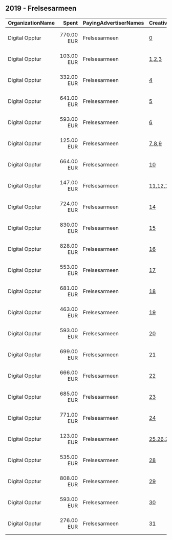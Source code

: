 ## 2019 - Frelsesarmeen 
|OrganizationName|Spent|PayingAdvertiserNames|CreativeUrls|Impressions|Genders|AgeBrackets|CountryCodes|BillingAddresses|CandidateBallotInformation|
|:---|---:|:---|:---|---:|:---|:---|:---|:---|:---|
|Digital Opptur|770.00 EUR|Frelsesarmeen|[0](https://www.snap.com/political-ads/asset/a237f5aa96736a5815e82b9d2bb78299006ace2bef69b68c1c18a6f3c9049217?mediaType=mp4)|642,472||15-35|norway|"Edvard Storms gate 2,OSLO,0166,NO"|Julegryta|
|Digital Opptur|103.00 EUR|Frelsesarmeen|[1](https://www.snap.com/political-ads/asset/ec6a619b8e117fe5b08190a1d65ba2f7f392aab8551346823a6ea33821ae1853?mediaType=mp4),[2](https://www.snap.com/political-ads/asset/06b49f8cc78150b8e333918ae7b06b9ae4273e85f94bef255599a06a7bdca43c?mediaType=mp4),[3](https://www.snap.com/political-ads/asset/5050062c9023f2a0b10046f6743488503fc5dfa5eefef60ee88331e072e15e06?mediaType=mp4)|87,475||35+|norway|"Edvard Storms gate 2,OSLO,0166,NO"|Julegryta|
|Digital Opptur|332.00 EUR|Frelsesarmeen|[4](https://www.snap.com/political-ads/asset/58e37348c226deafde4e965dec2ab9b197ba520aaf49c86b4f986640438323cd?mediaType=mp4)|277,372|||norway|"Edvard Storms gate 2,OSLO,0166,NO"|Julegryta|
|Digital Opptur|641.00 EUR|Frelsesarmeen|[5](https://www.snap.com/political-ads/asset/853d3af115e9b83aed07d7661e6d712797a3920b84b3be71f861aea08987c013?mediaType=mp4)|124,578||35-45|norway|"Edvard Storms gate 2,OSLO,0166,NO"|Frelsesarmeen|
|Digital Opptur|593.00 EUR|Frelsesarmeen|[6](https://www.snap.com/political-ads/asset/9325aafa0a79401ddb1c1e68b59899cdcd85ddaadd189e8dab76f8eab25b57f7?mediaType=mp4)|114,735||35-45|norway|"Edvard Storms gate 2,OSLO,0166,NO"|Frelsesarmeen|
|Digital Opptur|125.00 EUR|Frelsesarmeen|[7](https://www.snap.com/political-ads/asset/ec6a619b8e117fe5b08190a1d65ba2f7f392aab8551346823a6ea33821ae1853?mediaType=mp4),[8](https://www.snap.com/political-ads/asset/06b49f8cc78150b8e333918ae7b06b9ae4273e85f94bef255599a06a7bdca43c?mediaType=mp4),[9](https://www.snap.com/political-ads/asset/5050062c9023f2a0b10046f6743488503fc5dfa5eefef60ee88331e072e15e06?mediaType=mp4)|508,008||17-35|norway|"Edvard Storms gate 2,OSLO,0166,NO"|Julegryta|
|Digital Opptur|664.00 EUR|Frelsesarmeen|[10](https://www.snap.com/political-ads/asset/a237f5aa96736a5815e82b9d2bb78299006ace2bef69b68c1c18a6f3c9049217?mediaType=mp4)|93,586||35+|norway|"Edvard Storms gate 2,OSLO,0166,NO"|Julegryta|
|Digital Opptur|147.00 EUR|Frelsesarmeen|[11](https://www.snap.com/political-ads/asset/ec6a619b8e117fe5b08190a1d65ba2f7f392aab8551346823a6ea33821ae1853?mediaType=mp4),[12](https://www.snap.com/political-ads/asset/06b49f8cc78150b8e333918ae7b06b9ae4273e85f94bef255599a06a7bdca43c?mediaType=mp4),[13](https://www.snap.com/political-ads/asset/5050062c9023f2a0b10046f6743488503fc5dfa5eefef60ee88331e072e15e06?mediaType=mp4)|179,210||17-35|norway|"Edvard Storms gate 2,OSLO,0166,NO"|Julegryta|
|Digital Opptur|724.00 EUR|Frelsesarmeen|[14](https://www.snap.com/political-ads/asset/e3334bbdeb91327d3c44b647fb3a7492eb61f244d62c2aa5c599d0e049b0848b?mediaType=mp4)|647,223||15-35|norway|"Edvard Storms gate 2,OSLO,0166,NO"|Julegryta|
|Digital Opptur|830.00 EUR|Frelsesarmeen|[15](https://www.snap.com/political-ads/asset/e3334bbdeb91327d3c44b647fb3a7492eb61f244d62c2aa5c599d0e049b0848b?mediaType=mp4)|105,359||35+|norway|"Edvard Storms gate 2,OSLO,0166,NO"|Julegryta|
|Digital Opptur|828.00 EUR|Frelsesarmeen|[16](https://www.snap.com/political-ads/asset/a237f5aa96736a5815e82b9d2bb78299006ace2bef69b68c1c18a6f3c9049217?mediaType=mp4)|132,186||35+|norway|"Edvard Storms gate 2,OSLO,0166,NO"|Julegryta|
|Digital Opptur|553.00 EUR|Frelsesarmeen|[17](https://www.snap.com/political-ads/asset/853d3af115e9b83aed07d7661e6d712797a3920b84b3be71f861aea08987c013?mediaType=mp4)|108,165||35-45|norway|"Edvard Storms gate 2,OSLO,0166,NO"|Frelsesarmeen|
|Digital Opptur|681.00 EUR|Frelsesarmeen|[18](https://www.snap.com/political-ads/asset/9325aafa0a79401ddb1c1e68b59899cdcd85ddaadd189e8dab76f8eab25b57f7?mediaType=mp4)|144,516||35-45|norway|"Edvard Storms gate 2,OSLO,0166,NO"|Frelsesarmeen|
|Digital Opptur|463.00 EUR|Frelsesarmeen|[19](https://www.snap.com/political-ads/asset/9325aafa0a79401ddb1c1e68b59899cdcd85ddaadd189e8dab76f8eab25b57f7?mediaType=mp4)|101,286||35-45|norway|"Edvard Storms gate 2,OSLO,0166,NO"|Frelsesarmeen|
|Digital Opptur|593.00 EUR|Frelsesarmeen|[20](https://www.snap.com/political-ads/asset/c620686ec19f1c5d58ad7caea46f863a2a41a0cdcd88d526d7a56eea792126cb?mediaType=png)|174,564||35+|norway|"Edvard Storms gate 2,OSLO,0166,NO"|Julegryta|
|Digital Opptur|699.00 EUR|Frelsesarmeen|[21](https://www.snap.com/political-ads/asset/9325aafa0a79401ddb1c1e68b59899cdcd85ddaadd189e8dab76f8eab25b57f7?mediaType=mp4)|555,539||15-30|norway|"Edvard Storms gate 2,OSLO,0166,NO"|Frelsesarmeen|
|Digital Opptur|666.00 EUR|Frelsesarmeen|[22](https://www.snap.com/political-ads/asset/e3334bbdeb91327d3c44b647fb3a7492eb61f244d62c2aa5c599d0e049b0848b?mediaType=mp4)|112,393||35+|norway|"Edvard Storms gate 2,OSLO,0166,NO"|Julegryta|
|Digital Opptur|685.00 EUR|Frelsesarmeen|[23](https://www.snap.com/political-ads/asset/e3334bbdeb91327d3c44b647fb3a7492eb61f244d62c2aa5c599d0e049b0848b?mediaType=mp4)|550,540||35-|norway|"Edvard Storms gate 2,OSLO,0166,NO"|Julegryta|
|Digital Opptur|771.00 EUR|Frelsesarmeen|[24](https://www.snap.com/political-ads/asset/853d3af115e9b83aed07d7661e6d712797a3920b84b3be71f861aea08987c013?mediaType=mp4)|162,782||35-45|norway|"Edvard Storms gate 2,OSLO,0166,NO"|Frelsesarmeen|
|Digital Opptur|123.00 EUR|Frelsesarmeen|[25](https://www.snap.com/political-ads/asset/ec6a619b8e117fe5b08190a1d65ba2f7f392aab8551346823a6ea33821ae1853?mediaType=mp4),[26](https://www.snap.com/political-ads/asset/06b49f8cc78150b8e333918ae7b06b9ae4273e85f94bef255599a06a7bdca43c?mediaType=mp4),[27](https://www.snap.com/political-ads/asset/5050062c9023f2a0b10046f6743488503fc5dfa5eefef60ee88331e072e15e06?mediaType=mp4)|480,113||35+|norway|"Edvard Storms gate 2,OSLO,0166,NO"|Julegryta|
|Digital Opptur|535.00 EUR|Frelsesarmeen|[28](https://www.snap.com/political-ads/asset/853d3af115e9b83aed07d7661e6d712797a3920b84b3be71f861aea08987c013?mediaType=mp4)|403,978||15-30|norway|"Edvard Storms gate 2,OSLO,0166,NO"|Frelsesarmeen|
|Digital Opptur|808.00 EUR|Frelsesarmeen|[29](https://www.snap.com/political-ads/asset/a237f5aa96736a5815e82b9d2bb78299006ace2bef69b68c1c18a6f3c9049217?mediaType=mp4)|644,485||35-|norway|"Edvard Storms gate 2,OSLO,0166,NO"|Julegryta|
|Digital Opptur|593.00 EUR|Frelsesarmeen|[30](https://www.snap.com/political-ads/asset/c620686ec19f1c5d58ad7caea46f863a2a41a0cdcd88d526d7a56eea792126cb?mediaType=png)|576,840||15-35|norway|"Edvard Storms gate 2,OSLO,0166,NO"|Julegryta|
|Digital Opptur|276.00 EUR|Frelsesarmeen|[31](https://www.snap.com/political-ads/asset/edfd1031a68ec741c572d898697f6bcc1cd8bfd446ecd20f9842c89506759949?mediaType=mp4)|239,473|||norway|"Edvard Storms gate 2,OSLO,0166,NO"|Julegryta|
